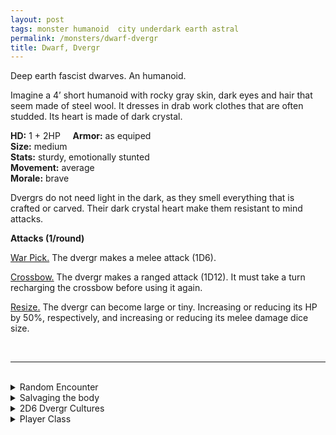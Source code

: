 ```yaml
---
layout: post
tags: monster humanoid  city underdark earth astral
permalink: /monsters/dwarf-dvergr
title: Dwarf, Dvergr
---
```


Deep earth fascist dwarves. An humanoid.

Imagine a 4’ short humanoid with rocky gray skin, dark eyes and hair that seem made of steel wool. It dresses in drab work clothes that are often studded. Its heart is made of dark crystal.

**HD:** 1 + 2HP  &nbsp; &nbsp;  **Armor:** as equiped <br>
**Size:** medium <br>
**Stats:** sturdy, emotionally stunted <br>
**Movement:** average <br>
**Morale:** brave <br>

Dvergrs do not need light in the dark, as they smell everything that is crafted or carved. Their dark crystal heart make them resistant to mind attacks.

**Attacks (1/round)**

<ins>War Pick.</ins> The dvergr makes a melee attack (1D6).

<ins>Crossbow.</ins> The dvergr makes a ranged attack (1D12). It must take a turn recharging the crossbow before using it again.

<ins>Resize.</ins> The dvergr can become large or tiny. Increasing or reducing its HP by 50%, respectively, and increasing or reducing its melee damage dice size.

<br>

---

<br> 

<details markdown="1">
<summary>Random Encounter</summary>

1. **Monster:** roll 1D6:
    1. <ins>Dvergr Patrol:</ins> 1D10 dvergr & 1D4 [soldiers](https://saltygoo.github.io/monsters/shaman)
    1. <ins>Dvergr Tunnelers:</ins> 1D10 dvergr & 1D4 [engines of pain](https://saltygoo.github.io/monsters/engine-of-pain)
    1. <ins>Dvergr Unrest Sowers:</ins> 1D6 [soulblades](https://saltygoo.github.io/monsters/scout) & 1D4 [mind masters](https://saltygoo.github.io/monsters/scout)
    1. <ins>Dvergr Survey Cavalry:</ins> 1D8 [spider riders](https://saltygoo.github.io/monsters/scout) & as many [giant spiders](https://saltygoo.github.io/monsters/spider)
    1. <ins>Dvergr Inspectors:</ins> 1 [forge priest](https://saltygoo.github.io/monsters/priest) & 1D6 [fire lancers](https://saltygoo.github.io/monsters/soldier)
    1. <ins>Dvergr Demolition Squad:</ins> 1 [juggernaut](https://saltygoo.github.io/monsters/soldier) & 1D8 [fire lancers](https://saltygoo.github.io/monsters/soldier)
1. **Lair:** A mining camp with slave pens. <br>	&nbsp; OR <br>	**Omen:** Laborious klank noises.
1. **Spoor:** An escaped slave, dying.
1. **Tracks:** Dwarf tracks.
1. **Trace:** A dead humanoid with a slave collar.
1. **Trace:** Some sort of Drill.
</details>

<details markdown="1">
<summary>Salvaging the body</summary>

You find the monster's weapons and ... (Roll as many times as the HD of the monster)

1. Nothing.
1. A barbed dagger.
1. Keys.
1. Pitons.
1. 1D6x10' of chains
1. Unrefined ore (valueable)

You could also extract their dark crystal heart, which will make them send assassins after you as it is their only way to reproduce.

<span class="alchemy">**Dark Crystal**. Contains the dvergrs master plan in a secret code. Can be hacked to make a dvergr thrall. Will attract the attention of countless assassins.</span>

</details>

<details markdown="1">
<summary>2D6 Dvergr Cultures</summary>

Combine the result of both tables to get the broad lines of this humanoid culture in this part of the world.

**Cultures**
1. The ones that live in one massive fortress deep underground.
1. The ones that live in a mobile caravan of drilling machines.
1. The ones that are building a network of secret tunnels that lead everywhere.
1. The ones that run the slave trade of the underdark.
1. The ones that design terrible weapons of destruction.
1. The ones that are roving mercenaries.

**Features**
1. They obey a gigantic dark crystal, which they worship.
1. They are thralls to mind flayers.
1. They plotted 50% of the wars in the area, but most people don’t know.
1. Their home base is actually in an other dimension.
1. They plan to seal the area.
1. Their slaves are going to revolt.

</details>

<details markdown="1">
<summary>Player Class</summary>
Play as a [dwarf](https://saltygoo.github.io/class/specialist/dwarf)! 
</details>
